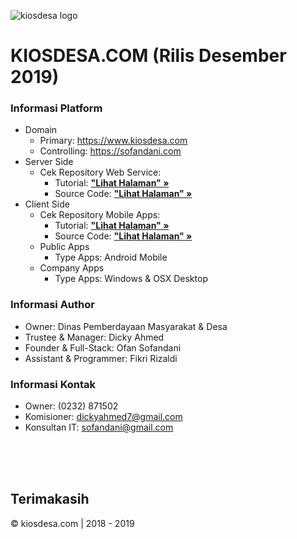 ![kiosdesa logo](https://i.pinimg.com/564x/c4/17/ad/c417adcccc9ac7b572492ca2bdef46d1.jpg)

# KIOSDESA.COM (Rilis Desember 2019)

### Informasi Platform
- Domain
  - Primary: https://www.kiosdesa.com
  - Controlling: https://sofandani.com
- Server Side
  - Cek Repository Web Service:
    - Tutorial: **["Lihat Halaman" &raquo;](https://github.com/sofandani/api2/blob/master/README.md)**
    - Source Code: **["Lihat Halaman" &raquo;](https://github.com/sofandani/api2)**
- Client Side
  - Cek Repository Mobile Apps:
    - Tutorial: **["Lihat Halaman" &raquo;](https://github.com/sofandani/kiosdesa-mobile/blob/master/README.md)**
    - Source Code: **["Lihat Halaman" &raquo;](https://github.com/sofandani/kiosdesa-mobile)**
  - Public Apps
    - Type Apps: Android Mobile
  - Company Apps
    - Type Apps: Windows & OSX Desktop
    
### Informasi Author
- Owner: Dinas Pemberdayaan Masyarakat & Desa
- Trustee & Manager: Dicky Ahmed
- Founder & Full-Stack: Ofan Sofandani
- Assistant & Programmer: Fikri Rizaldi

### Informasi Kontak
- Owner: (0232) 871502
- Komisioner: [dickyahmed7@gmail.com](dickyahmed7@gmail.com)
- Konsultan IT: [sofandani@gmail.com](mailto:sofandani@gmail.com)

  
<br/>
<br/>
<br/>

## Terimakasih
&copy; kiosdesa.com | 2018 - 2019
